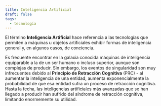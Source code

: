 ```yaml
---
title: Inteligencia Artificial
draft: false
tags:
  - tecnología
---
```

El término **Inteligencia Artificial** hace referencia a las tecnologías que permiten a máquinas u objetos artificiales exhibir formas de inteligencia general y, en algunos casos, de conciencia.

Es frecuente encontrar en la galaxia conocida máquinas de inteligencia equiparable a la de un ser humano o incluso superior, aunque son complejas de producir. Sin embargo, los eventos de singularidad son muy infrecuentes debido al **Principio de Retracción Cognitiva** (PRC) - al aumentar la inteligencia de una entidad, aumenta exponencialmente la probabilidad de que esa entidad sufra un proceso de retracción cognitiva. Hasta la fecha, las inteligencias artificiales más avanzadas que se han llegado a producir han sufrido del síndrome de retracción cognitiva, limitando enormemente su utilidad.